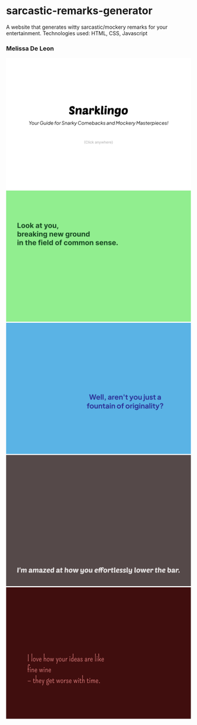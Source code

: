 # sarcastic-remarks-generator
A website that generates witty sarcastic/mockery remarks for your entertainment. Technologies used: HTML, CSS, Javascript

### Melissa De Leon

<img src="/Mockups/Mockup - 1.png" width="700">
<img src="/Mockups/Mockup - 2.png" width="700">
<img src="/Mockups/Mockup - 3.png" width="700">
<img src="/Mockups/Mockup - 4.png" width="700">
<img src="/Mockups/Mockup - 5.png" width="700">
